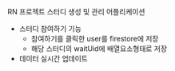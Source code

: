 RN 프로젝트
스터디 생성 및 관리 어플리케이션
* 스터디 참여하기 기능
    * 참여하기를 클릭한 user를 firestore에 저장
    * 해당 스터디의 waitUid에 배열요소형태로 저장
* 데이터 실시간 업데이트
